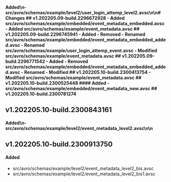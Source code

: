 #### Added\n- src/avro/schemas/example/level2/user_login_attemp_level2.avsc\n\n# Changes ## v1.202205.09-build.2296672928 - Added src/avro/schemas/example/embedded/event_metadata_embedded.avsc - Added src/avro/schemas/example/event_metadata.avsc ## v1.202205.09-build.2296745941 - Added - Removed - Renamed src/avro/schemas/example/embedded/event_metadata_embedded_added.avsc - Renamed src/avro/schemas/example/user_login_attemp_event.avsc - Modified src/avro/schemas/example/event_metadata.avsc ## v1.202205.09-build.2296771542 - Added - Removed src/avro/schemas/example/embedded/event_metadata_embedded_added.avsc - Renamed - Modified ## v1.202205.10-build.2300413754 - Modified src/avro/schemas/example/event_metadata.avsc ## v1.202205.10-build.2300525448 #### Added - src/avro/schemas/example/embedded/event_metadata_new.avsc ## v1.202205.10-build.2300781274
## v1.202205.10-build.2300843161
#### Added\n- src/avro/schemas/example/level2/event_metadata_level2.avsc\n\n
## v1.202205.10-build.2300913750
#### Added
- src/avro/schemas/example/level2/event_metadata_level2_bis.avsc
- src/avro/schemas/example/level2/event_metadata_level2_bis1.avsc


